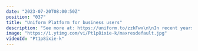 ```yaml
---
date: "2023-07-20T08:00:50Z"
position: "037"
title: "Uniform Platform for business users"
description: "See more at: https://uniform.to/zzkFwx\n\nIn recent years we've seen a lot of change in how enterprises use digital experiences to drive customer engagement and e-commerce.\n\nAlong with an explosion of infrastructure and tech stack options, decoupling from monolithic suites has offered more flexibility than ever.\n\nBut, traversing the headless landscape and orchestrating it into a cohesive architecture can present challenges, particularly as the number of business-critical tools behind great experiences continues to change and grow over time.\n\nToo often, that means that businesses need more and more developer expertise to tell their stories. And this at a time when developers are in short supply.\n\nContent editors and marketers are left struggling to keep up and frustrated by a lack of control they may have enjoyed with traditional suites.\n\nThat's why we're excited to announce Uniform, the world’s first truly composable DXP.\nAs a frictionless, composable digital experience platform, Uniform gives companies the power of choice to continuously adopt new tech without ever re-platforming.\n\nFront and center is the power of choice. Choose your own headless sources, your own tech stack and your own hosting. You can connect CMS, CRM and Commerce platforms with ease.\n\nUniform is completely opinion-less and therefore offers true composability. Not one integration is the center of the universe and all parts are equal. It acts as a platform to orchestrate both traditional and headless sources without telling marketers or developers what to do. Yes, you can even treat select monolithic systems like Sitecore as a headless source in Uniform.\n\nAnd with Uniform Canvas, you get powerful no-code tools to allow marketers to retain control over composition, personalization, A/B testing and managing brand experiences without developer support.\n\nUniform Canvas allows business users to seamlessly create engaging experiences based on a multitude of headless and legacy sources without concern for which systems that data is coming from, with instant preview allowing them to understand how changes impact a finished experience. Even when their tech stack changes over time.\n\nUniform ensures your team can continue to deliver incredible experiences as your architecture evolves. After all, change is the only constant. Super fast site performance, enterprise-grade security and great Core Web Vitals is only the beginning. Start telling your story now with Uniform."
image: "https://i.ytimg.com/vi/Pt1p8ixie-k/maxresdefault.jpg"
videoId: "Pt1p8ixie-k"
---
```


